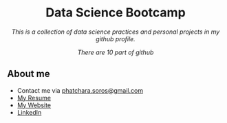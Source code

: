 <h1 align="center">Data Science Bootcamp</h1>
<p align="center"><i>This is a collection of data science practices and personal projects in my github profile.</i></p>
<p align="center"><i>There are 10 part of github</i></p>

## About me
- Contact me via phatchara.soros@gmail.com
- [My Resume](https://docs.google.com/document/d/1bgr9r9uf51mHdioJ0-7_lm08vKm1indY56wZIMcNdN0/edit?usp=sharing])
- [My Website](http://fok335.wordpress.com/)
- [LinkedIn](https://www.linkedin.com/in/phatchara-soroschokchai-589399294/)




